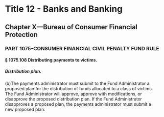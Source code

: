 
# Title 12 - Banks and Banking
## Chapter X—Bureau of Consumer Financial Protection
### PART 1075-CONSUMER FINANCIAL CIVIL PENALTY FUND RULE
#### § 1075.108 Distributing payments to victims.
##### Distribution plan.

(b)The payments administrator must submit to the Fund Administrator a proposed plan for the distribution of funds allocated to a class of victims. The Fund Administrator will approve, approve with modifications, or disapprove the proposed distribution plan. If the Fund Administrator disapproves a proposed plan, the payments administrator must submit a new proposed plan.
